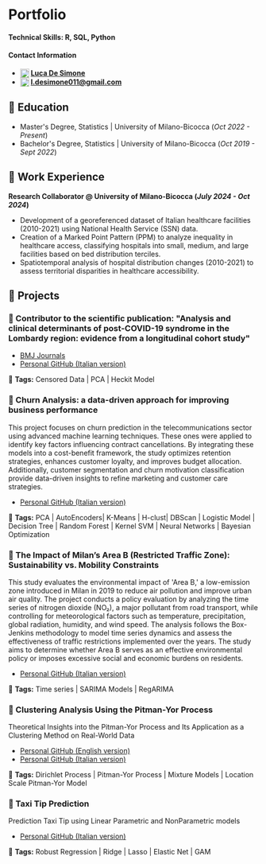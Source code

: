 # Portfolio

#### Technical Skills: R, SQL, Python
#### Contact Information  

- **<img src="https://upload.wikimedia.org/wikipedia/commons/thumb/8/81/LinkedIn_icon.svg/1024px-LinkedIn_icon.svg.png" alt="LinkedIn" style="width:18px; vertical-align:text-top;">
[Luca De Simone](https://www.linkedin.com/in/luca-de-simone-77b461273/)**
- **<img src="https://upload.wikimedia.org/wikipedia/commons/thumb/7/7e/Gmail_icon_%282020%29.svg/2560px-Gmail_icon_%282020%29.svg.png" alt="Email" style="width:18px; vertical-align:text-top;"> 
[l.desimone011@gmail.com](mailto:l.desimone011@gmail.com)**

       
## 📌 Education 		       		
- Master's Degree, Statistics	| University of Milano-Bicocca (_Oct 2022 - Present_)	 			        		
- Bachelor's Degree, Statistics | University of Milano-Bicocca (_Oct 2019 - Sept 2022_)


## 📌 Work Experience
**Research Collaborator @ University of Milano-Bicocca (_July 2024 - Oct 2024_)**
- Development of a georeferenced dataset of Italian healthcare facilities (2010-2021) using National Health Service (SSN) data.
- Creation of a Marked Point Pattern (PPM) to analyze inequality in healthcare access, classifying hospitals into small, medium, and large facilities based on bed distribution terciles.
- Spatiotemporal analysis of hospital distribution changes (2010-2021) to assess territorial disparities in healthcare accessibility.


## 📌 Projects

### 📄 Contributor to the scientific publication: "Analysis and clinical determinants of post-COVID-19 syndrome in the Lombardy region: evidence from a longitudinal cohort study"  
- [BMJ Journals](https://bmjopen.bmj.com/content/14/2/e075185)  
- [Personal GitHub (Italian version)](https://lucadesimonegit.github.io/portfolio/SelfSelectionRegressionLongCovid_ITA.pdf)

📎 **Tags:** Censored Data | PCA | Heckit Model
<br>


### 📄 Churn Analysis: a data-driven approach for improving business performance  
This project focuses on churn prediction in the telecommunications sector using advanced machine learning techniques. These ones were applied to identify key factors influencing contract cancellations. By integrating these models into a cost-benefit framework, the study optimizes retention strategies, enhances customer loyalty, and improves budget allocation. Additionally, customer segmentation and churn motivation classification provide data-driven insights to refine marketing and customer care strategies.  
- [Personal GitHub (Italian version)](https://lucadesimonegit.github.io/portfolio/ChurnAnalysis_ITA.pdf)

📎 **Tags:** PCA | AutoEncoders| K-Means | H-clust| DBScan | Logistic Model | Decision Tree | Random Forest | Kernel SVM | Neural Networks | Bayesian Optimization 
<br>


### 📄 The Impact of Milan’s Area B (Restricted Traffic Zone): Sustainability vs. Mobility Constraints
This study evaluates the environmental impact of 'Area B,' a low-emission zone introduced in Milan in 2019 to reduce air pollution and improve urban air quality. The project conducts a policy evaluation by analyzing the time series of nitrogen dioxide (NO₂), a major pollutant from road transport, while controlling for meteorological factors such as temperature, precipitation, global radiation, humidity, and wind speed. The analysis follows the Box-Jenkins methodology to model time series dynamics and assess the effectiveness of traffic restrictions implemented over the years. The study aims to determine whether Area B serves as an effective environmental policy or imposes excessive social and economic burdens on residents.  
- [Personal GitHub (Italian version)](https://lucadesimonegit.github.io/portfolio/AreaB_ITA.pdf)

📎 **Tags:** Time series | SARIMA Models | RegARIMA
<br>

### 📄 Clustering Analysis Using the Pitman-Yor Process  
Theoretical Insights into the Pitman-Yor Process and Its Application as a Clustering Method on Real-World Data  

- [Personal GitHub (English version)](https://lucadesimonegit.github.io/portfolio/PitmanYorProcessAnalysis_ENG.pdf)
- [Personal GitHub (Italian version)](https://lucadesimonegit.github.io/portfolio/PitmanYorProcessAnalysis_ITA.pdf)

📎 **Tags:** Dirichlet Process | Pitman-Yor Process | Mixture Models | Location Scale Pitman-Yor Model
<br>


### 📄 Taxi Tip Prediction   
Prediction Taxi Tip using Linear Parametric and NonParametric models  

- [Personal GitHub (Italian version)](https://lucadesimonegit.github.io/portfolio/TaxiTipPrediction_ITA.pdf)

📎 **Tags:** Robust Regression | Ridge | Lasso | Elastic Net | GAM
<br>
  
